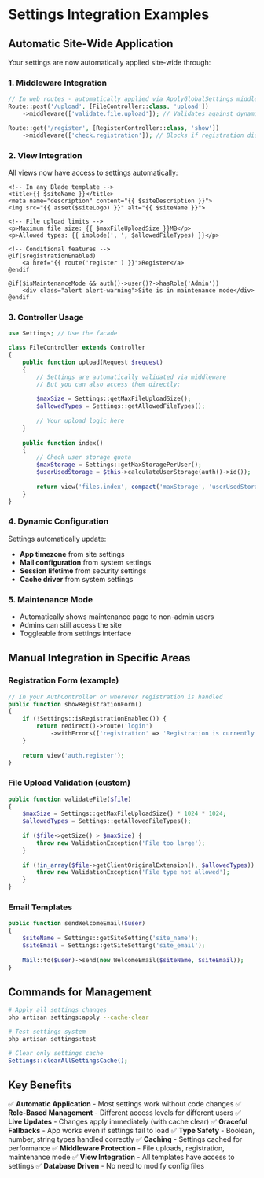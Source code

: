 # Settings Integration Examples

## Automatic Site-Wide Application

Your settings are now automatically applied site-wide through:

### 1. **Middleware Integration**
```php
// In web routes - automatically applied via ApplyGlobalSettings middleware
Route::post('/upload', [FileController::class, 'upload'])
    ->middleware(['validate.file.upload']); // Validates against dynamic file settings

Route::get('/register', [RegisterController::class, 'show'])
    ->middleware(['check.registration']); // Blocks if registration disabled
```

### 2. **View Integration**
All views now have access to settings automatically:
```blade
<!-- In any Blade template -->
<title>{{ $siteName }}</title>
<meta name="description" content="{{ $siteDescription }}">
<img src="{{ asset($siteLogo) }}" alt="{{ $siteName }}">

<!-- File upload limits -->
<p>Maximum file size: {{ $maxFileUploadSize }}MB</p>
<p>Allowed types: {{ implode(', ', $allowedFileTypes) }}</p>

<!-- Conditional features -->
@if($registrationEnabled)
    <a href="{{ route('register') }}">Register</a>
@endif

@if($isMaintenanceMode && auth()->user()?->hasRole('Admin'))
    <div class="alert alert-warning">Site is in maintenance mode</div>
@endif
```

### 3. **Controller Usage**
```php
use Settings; // Use the facade

class FileController extends Controller
{
    public function upload(Request $request)
    {
        // Settings are automatically validated via middleware
        // But you can also access them directly:
        
        $maxSize = Settings::getMaxFileUploadSize();
        $allowedTypes = Settings::getAllowedFileTypes();
        
        // Your upload logic here
    }
    
    public function index()
    {
        // Check user storage quota
        $maxStorage = Settings::getMaxStoragePerUser();
        $userUsedStorage = $this->calculateUserStorage(auth()->id());
        
        return view('files.index', compact('maxStorage', 'userUsedStorage'));
    }
}
```

### 4. **Dynamic Configuration**
Settings automatically update:
- **App timezone** from site settings
- **Mail configuration** from system settings  
- **Session lifetime** from security settings
- **Cache driver** from system settings

### 5. **Maintenance Mode**
- Automatically shows maintenance page to non-admin users
- Admins can still access the site
- Toggleable from settings interface

## Manual Integration in Specific Areas

### Registration Form (example)
```php
// In your AuthController or wherever registration is handled
public function showRegistrationForm()
{
    if (!Settings::isRegistrationEnabled()) {
        return redirect()->route('login')
            ->withErrors(['registration' => 'Registration is currently disabled.']);
    }
    
    return view('auth.register');
}
```

### File Upload Validation (custom)
```php
public function validateFile($file)
{
    $maxSize = Settings::getMaxFileUploadSize() * 1024 * 1024;
    $allowedTypes = Settings::getAllowedFileTypes();
    
    if ($file->getSize() > $maxSize) {
        throw new ValidationException('File too large');
    }
    
    if (!in_array($file->getClientOriginalExtension(), $allowedTypes)) {
        throw new ValidationException('File type not allowed');
    }
}
```

### Email Templates
```php
public function sendWelcomeEmail($user)
{
    $siteName = Settings::getSiteSetting('site_name');
    $siteEmail = Settings::getSiteSetting('site_email');
    
    Mail::to($user)->send(new WelcomeEmail($siteName, $siteEmail));
}
```

## Commands for Management

```bash
# Apply all settings changes
php artisan settings:apply --cache-clear

# Test settings system
php artisan settings:test

# Clear only settings cache
Settings::clearAllSettingsCache();
```

## Key Benefits

✅ **Automatic Application** - Most settings work without code changes
✅ **Role-Based Management** - Different access levels for different users
✅ **Live Updates** - Changes apply immediately (with cache clear)
✅ **Graceful Fallbacks** - App works even if settings fail to load
✅ **Type Safety** - Boolean, number, string types handled correctly
✅ **Caching** - Settings cached for performance
✅ **Middleware Protection** - File uploads, registration, maintenance mode
✅ **View Integration** - All templates have access to settings
✅ **Database Driven** - No need to modify config files
